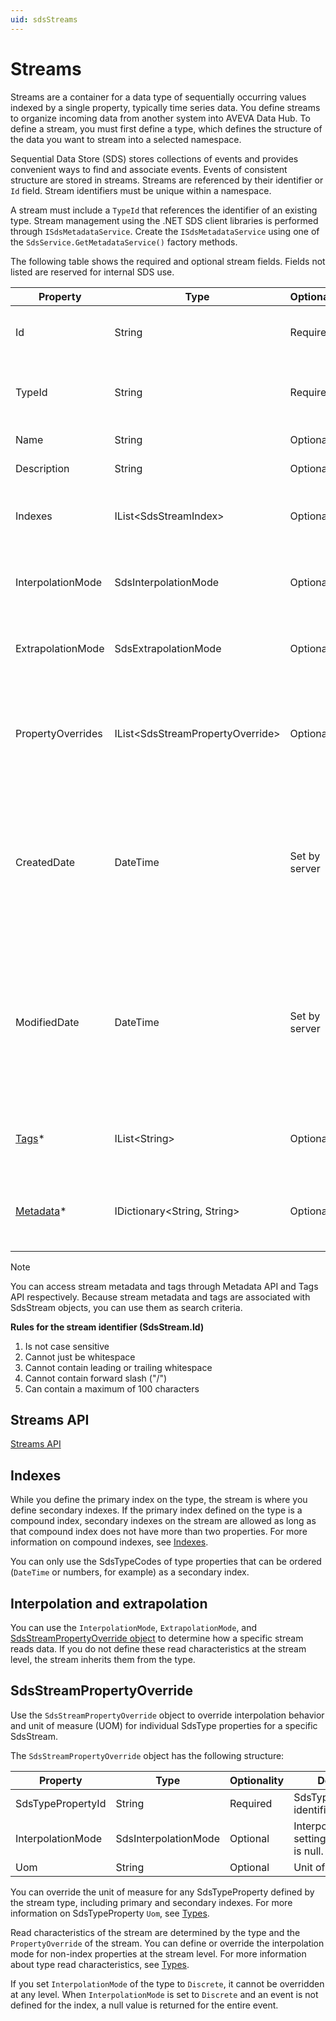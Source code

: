 ```yaml
---
uid: sdsStreams
---
```


# Streams

Streams are a container for a data type of sequentially occurring values indexed by a single property, typically time series data. You define streams to organize incoming data from another system into AVEVA Data Hub. To define a stream, you must first define a type, which defines the structure of the data you want to stream into a selected namespace.

Sequential Data Store (SDS) stores collections of events and provides convenient ways to find and associate events. Events of consistent structure are stored in streams. Streams are referenced by their identifier or `Id` field. Stream identifiers must be unique within a namespace.

A stream must include a `TypeId` that references the identifier of an existing type. Stream management using the .NET SDS client libraries is performed through `ISdsMetadataService`. Create the `ISdsMetadataService` using one of the `SdsService.GetMetadataService()` factory methods.

The following table shows the required and optional stream fields. Fields not listed are reserved for internal SDS use.

<a name="streampropertiestable"></a>

| Property | Type | Optionality | Searchable | Details |
| --- | --- | --- | --- | --- |
| Id | String | Required | Yes | An identifier for referencing the stream. |
| TypeId | String | Required | Yes | The SdsType identifier of the type to be used for this stream. |
| Name | String | Optional | Yes | Friendly name. |
| Description | String | Optional | Yes | Description text. |
| Indexes | IList\<SdsStreamIndex\> | Optional | No | Used to define secondary indexes for stream. |
| InterpolationMode | SdsInterpolationMode | Optional | No | Interpolation setting of the stream. Default is null. |
| ExtrapolationMode | SdsExtrapolationMode | Optional | No | Extrapolation setting of the stream. Default is null. |
| PropertyOverrides | IList\<SdsStreamPropertyOverride\> | Optional | No | Used to define unit of measure and interpolation mode overrides for a stream. |
| CreatedDate | DateTime | Set by server | No | Timestamp in ISO 8601 extended format and UTC time standard when the SdsStream was created. Cannot be modified by users. |
| ModifiedDate | DateTime | Set by server | No | Timestamp in ISO 8601 extended format and UTC time standard when the SdsStream was last modified. Cannot be modified by users. |
| [Tags](xref:sds-streams-tags)\* | IList\<String\> | Optional | Yes | A list of tags denoting special attributes or categories. |
| [Metadata](xref:sds-streams-metadata)\* | IDictionary\<String, String\> | Optional | Yes | A dictionary of string keys and associated string values. |

> [!NOTE]
> You can access stream metadata and tags through Metadata API and Tags API respectively. Because stream metadata and tags are associated with SdsStream objects, you can use them as search criteria.

**Rules for the stream identifier (SdsStream.Id)**

1. Is not case sensitive
2. Cannot just be whitespace
3. Cannot contain leading or trailing whitespace
4. Cannot contain forward slash ("/")
5. Can contain a maximum of 100 characters

## Streams API

[Streams API](xref:sds-streams)

## Indexes

While you define the primary index on the type, the stream is where you define secondary indexes. If the primary index defined on the type is a compound index, secondary indexes on the stream are allowed as long as that compound index does not have more than two properties. For more information on compound indexes, see [Indexes](xref:sdsIndexes#compound-indexes).

<!-- Secondary indexes apply to a single property. In other words, there are no compound secondary indexes.-->

You can only use the SdsTypeCodes of type properties that can be ordered (`DateTime` or numbers, for example) as a secondary index.

## Interpolation and extrapolation

You can use the `InterpolationMode`, `ExtrapolationMode`, and [SdsStreamPropertyOverride object](#sdsstreampropertyoverride) to determine how a specific stream reads data. If you do not define these read characteristics at the stream level, the stream inherits them from the type.

## SdsStreamPropertyOverride

Use the `SdsStreamPropertyOverride` object to override interpolation behavior and unit of measure (UOM) for individual SdsType properties for a specific SdsStream.

The `SdsStreamPropertyOverride` object has the following structure:

| Property | Type | Optionality | Details |
| --- | --- | --- | --- |
| SdsTypePropertyId | String | Required | SdsTypeProperty identifier. |
| InterpolationMode | SdsInterpolationMode | Optional | Interpolation setting. Default is null. |
| Uom | String | Optional | Unit of measure. |

You can override the unit of measure for any SdsTypeProperty defined by the stream type, including primary and secondary indexes. For more information on SdsTypeProperty `Uom`, see [Types](xref:sdsTypes#sdstypeproperty).

Read characteristics of the stream are determined by the type and the `PropertyOverride` of the stream. You can define or override the interpolation mode for non-index properties at the stream level. For more information about type read characteristics, see [Types](xref:sdsTypes#sdstypeproperty).

If you set `InterpolationMode` of the type to `Discrete`, it cannot be overridden at any level. When `InterpolationMode` is set to `Discrete` and an event is not defined for the index, a null value is returned for the entire event.
